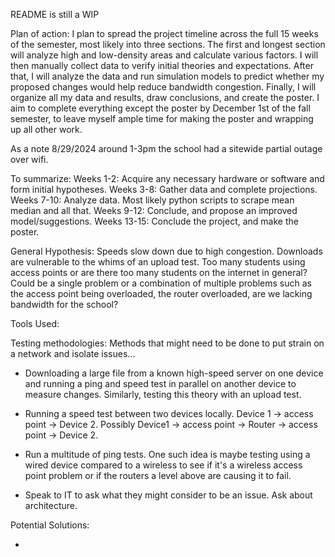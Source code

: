 README is still a WIP


Plan of action:
I plan to spread the project timeline across the full 15 weeks of the semester, most likely into three sections. The first and longest section will analyze high and low-density areas and calculate various factors. I will then manually collect data to verify initial theories and expectations. After that, I will analyze the data and run simulation models to predict whether my proposed changes would help reduce bandwidth congestion. Finally, I will organize all my data and results, draw conclusions, and create the poster. I aim to complete everything except the poster by December 1st of the fall semester, to leave myself ample time for making the poster and wrapping up all other work.

As a note 8/29/2024 around 1-3pm the school had a sitewide partial outage over wifi.

To summarize:
Weeks 1-2: Acquire any necessary hardware or software and form initial hypotheses.
Weeks 3-8: Gather data and complete projections.
Weeks 7-10: Analyze data. Most likely python scripts to scrape mean median and all that.
Weeks 9-12: Conclude, and propose an improved model/suggestions.
Weeks 13-15: Conclude the project, and make the poster.

General Hypothesis: Speeds slow down due to high congestion. Downloads are vulnerable to the whims of an upload test.
Too many students using access points or are there too many students on the internet in general?
Could be a single problem or a combination of multiple problems such as the access point being overloaded, the router overloaded, are we lacking bandwidth for the school?

Tools Used:

Testing methodologies:
Methods that might need to be done to put strain on a network and isolate issues...
- Downloading a large file from a known high-speed server on one device and running a ping and speed test in parallel on another device to measure changes. Similarly, testing this theory with an upload test.

- Running a speed test between two devices locally. Device 1 -> access point -> Device 2. Possibly Device1 -> access point -> Router -> access point -> Device 2.

- Run a multitude of ping tests.
  One such idea is maybe testing using a wired device compared to a wireless to see if it's a wireless access point problem or if the routers a level above are causing it to fail.

- Speak to IT to ask what they might consider to be an issue. Ask about architecture.

Potential Solutions:

- 
